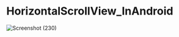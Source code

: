 # HorizontalScrollView_InAndroid
![Screenshot (230)](https://user-images.githubusercontent.com/61753161/100451884-1d74d100-30de-11eb-8bed-7bb91ed4d08f.png)

